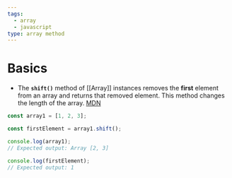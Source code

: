 ```yaml
---
tags:
  - array
  - javascript
type: array method
---
```

# Basics
- The **`shift()`** method of [[Array]] instances removes the **first** element from an array and returns that removed element. This method changes the length of the array. [MDN](https://developer.mozilla.org/en-US/docs/Web/JavaScript/Reference/Global_Objects/Array/shift)
```javascript
const array1 = [1, 2, 3];

const firstElement = array1.shift();

console.log(array1);
// Expected output: Array [2, 3]

console.log(firstElement);
// Expected output: 1

```
